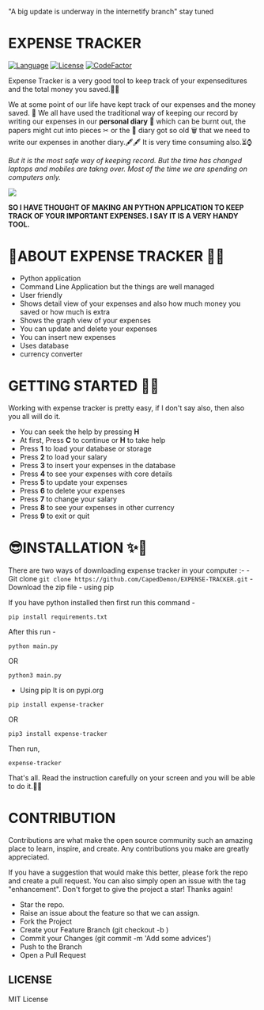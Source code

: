 "A big update is underway in the internetify branch"
stay tuned

#  EXPENSE TRACKER
<a href="https://github.com/Shreejan-35/Classified"><img src="https://img.shields.io/badge/Language-python-green.svg" alt="Language"></a>
<a href="https://github.com/Shreejan-35/Classified/blob/master/LICENSE"><img src="https://img.shields.io/badge/License-MIT-blue.svg" alt="License"></a>
[![CodeFactor](https://www.codefactor.io/repository/github/capeddemon/commandconsole/badge)](https://www.codefactor.io/repository/github/capeddemon/commandconsole)

Expense Tracker is a very good tool to keep track of your expenseditures and the total money you saved.🤑🤑

We at some point of our life have kept track of our expenses and the money saved. 📃 We all have used the traditional way of keeping our 
record by writing our expenses in our **personal diary** 📃 which can be burnt out, the papers might cut into pieces ✂ or the 📜 diary
got so old 🗑 that we need to write our expenses in another diary.🖋🖋 It is very time consuming also.⏳⌚

*But it is the most safe way of keeping record. But the time has changed laptops and mobiles are takng over. Most of the time we are spending on computers only.*

![](https://github.com/Shreejan-35/EXPENSE-TRACKER/blob/main/res/web.jpg)

**SO I HAVE THOUGHT OF MAKING AN PYTHON APPLICATION TO KEEP TRACK OF YOUR IMPORTANT EXPENSES. I SAY IT IS A VERY HANDY TOOL.**

# 🧐ABOUT EXPENSE TRACKER 🎊🎊
- Python application
- Command Line Application but the things are well managed
- User friendly
- Shows detail view of your expenses and also how much money you saved or how much is extra
- Shows the graph view of your expenses
- You can update and delete your expenses
- You can insert new expenses
- Uses database
- currency converter

# GETTING STARTED 🤨🧐
Working with expense tracker is pretty easy, if I don't say also, then also you all will do it.

- You can seek the help by pressing **H** 
- At first, Press **C** to continue or **H** to take help
- Press **1** to load your database or storage
- Press **2** to load your salary
- Press **3** to insert your expenses in the database
- Press **4** to see your expenses with core details
- Press **5** to update your expenses
- Press **6** to delete your expenses
- Press **7** to change your salary
- Press **8** to see your expenses in other currency
- Press **9** to exit or quit

# 😎INSTALLATION ✨🎏
There are two ways of downloading expense tracker in your computer :-
    - Git clone 
    ```
    git clone https://github.com/CapedDemon/EXPENSE-TRACKER.git
    ```
    - Download the zip file 
    - using pip


If you have python installed then first run this command - 
```
pip install requirements.txt
```
After this run - 
```
python main.py
```
OR
```
python3 main.py
```

- Using pip
It is on pypi.org
```
pip install expense-tracker
```
OR
```
pip3 install expense-tracker
```

Then run,
```
expense-tracker
```

That's all.
Read the instruction carefully on your screen and you will be able to do it.🎉🎉

# CONTRIBUTION
Contributions are what make the open source community such an amazing place to learn, inspire, and create. Any contributions you make are greatly appreciated.

If you have a suggestion that would make this better, please fork the repo and create a pull request. You can also simply open an issue with the tag "enhancement". Don't forget to give the project a star! Thanks again!

- Star the repo. 
- Raise an issue about the feature so that we can assign. 
- Fork the Project
- Create your Feature Branch (git checkout -b <Your-username-feature>)
- Commit your Changes (git commit -m 'Add some advices')
- Push to the Branch 
- Open a Pull Request

## LICENSE
MIT License
